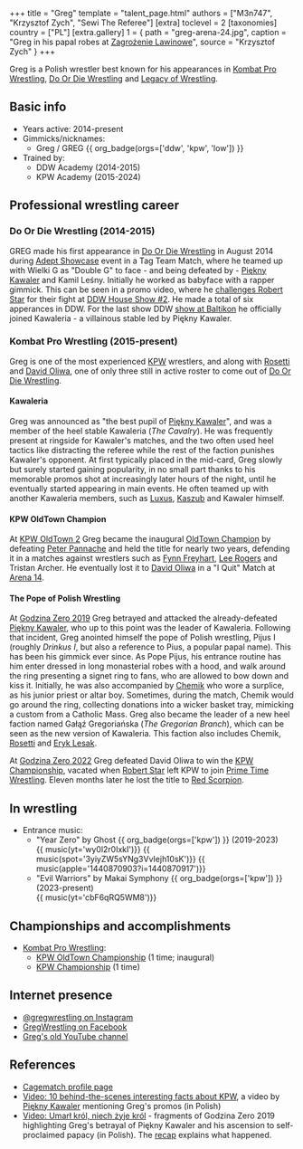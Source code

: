 +++
title = "Greg"
template = "talent_page.html"
authors = ["M3n747", "Krzysztof Zych", "Sewi The Referee"]
[extra]
toclevel = 2
[taxonomies]
country = ["PL"]
[extra.gallery]
1 = { path = "greg-arena-24.jpg", caption = "Greg in his papal robes at [Zagrożenie Lawinowe](@/e/kpw/2024-02-16-kpw-arena-24-zagrozenie-lawinowe.md)", source = "Krzysztof Zych" }
+++

Greg is a Polish wrestler best known for his appearances in [Kombat Pro Wrestling](@/o/kpw.md), [Do Or Die Wrestling](@/o/ddw.md) and [Legacy of Wrestling](@/o/low.md). 

## Basic info

* Years active: 2014-present
* Gimmicks/nicknames:
  - Greg / GREG {{ org_badge(orgs=['ddw', 'kpw', 'low']) }}
* Trained by:
  - DDW Academy (2014-2015)
  - KPW Academy (2015-2024)
 
## Professional wrestling career

### Do Or Die Wrestling (2014-2015)

GREG made his first appearance in [Do Or Die Wrestling](@/o/ddw.md) in August 2014 during [Adept Showcase](@/e/ddw/2014-08-16-ddw-pokaz-adeptow.md) event in a Tag Team Match, where he teamed up with Wielki G as "Double G" to face - and being defeated by - [Piękny Kawaler](@/w/piekny-kawaler.md) and Kamil Leśny. Initially he worked as babyface with a rapper gimmick. This can be seen in a promo video, where he [challenges Robert Star][greg-rap] for their fight at [DDW House Show #2](@/e/ddw/2015-05-02-ddw-house-show-2.md). He made a total of six apperances in DDW. For the last show DDW [show at Baltikon](@/e/ddw/2015-07-24-ddw-baltikon.md) he officially joined Kawaleria - a villainous stable led by Piękny Kawaler.

### Kombat Pro Wrestling (2015-present)

Greg is one of the most experienced [KPW](@/o/kpw.md) wrestlers, and along with [Rosetti](@/w/rosetti.md) and [David Oliwa](@/w/david-oliwa.md), one of only three still in active roster to come out of [Do Or Die Wrestling](@/o/ddw.md).

#### Kawaleria

Greg was announced as "the best pupil of [Piękny Kawaler](@/w/piekny-kawaler.md)", and was a member of the heel stable Kawaleria (_The Cavalry_).
He was frequently present at ringside for Kawaler's matches, and the two often used heel tactics like distracting the referee while the rest of the faction punishes Kawaler's opponent.
At first typically placed in the mid-card, Greg slowly but surely started gaining popularity, in no small part thanks to his memorable promos shot at increasingly later hours of the night, until he eventually started appearing in main events. He often teamed up with another Kawaleria members, such as [Luxus](@/w/luxus.md), [Kaszub](@/w/kaszub.md) and Kawaler himself.

#### KPW OldTown Champion

At [KPW OldTown 2](@/e/kpw/2017-07-23-kpw-oldtown-2.md) Greg became the inaugural [OldTown Champion](@/c/kpw-old-town-championship.md) by defeating [Peter Pannache](@/w/peter-pannache.md) and held the title for nearly two years, defending it in a matches against wrestlers such as [Fynn Freyhart](@/w/fynn-freyhart.md), [Lee Rogers](@/w/lee-rogers.md) and Tristan Archer. He eventually lost it to [David Oliwa](@/w/david-oliwa.md) in a "I Quit" Match at [Arena 14](@/e/kpw/2019-06-15-kpw-arena-14-nastepny-poziom.md).

#### The Pope of Polish Wrestling

At [Godzina Zero 2019](@/e/kpw/2019-08-17-kpw-godzina-zero-2019.md) Greg betrayed and attacked the already-defeated [Piękny Kawaler](@/w/piekny-kawaler.md), who up to this point was the leader of Kawaleria.
Following that incident, Greg anointed himself the pope of Polish wrestling, Pijus I (roughly _Drinkus I_, but also a reference to Pius, a popular papal name).
This has been his gimmick ever since. As Pope Pijus, his entrance routine has him enter dressed in long monasterial robes with a hood, and walk around the ring presenting a signet ring to fans, who are allowed to bow down and kiss it.
Initially, he was also accompanied by [Chemik](@/w/chemik.md) who wore a surplice, as his junior priest or altar boy. Sometimes, during the match, Chemik would go around the ring, collecting donations into a wicker basket tray, mimicking a custom from a Catholic Mass.
Greg also became the leader of a new heel faction named Gałąź Gregoriańska (_The Gregorian Branch_), which can be seen as the new version of Kawaleria. This faction also includes Chemik, [Rosetti](@/w/rosetti.md) and [Eryk Lesak](@/w/eryk-lesak.md).

At [Godzina Zero 2022](@/e/kpw/2022-09-17-kpw-godzina-zero-2022.md) Greg defeated David Oliwa to win the [KPW Championship](@/c/kpw-championship.md), vacated when [Robert Star](@/w/robert-star.md) left KPW to join [Prime Time Wrestling](@/o/ptw.md). Eleven months later he lost the title to [Red Scorpion](@/w/red-scorpion.md).



## In wrestling

* Entrance music:
  - "Year Zero" by Ghost
 {{ org_badge(orgs=['kpw']) }} (2019-2023) <br>
 {{ music(yt='wy0l2r0IxkI')}}
 {{ music(spot='3yiyZW5sYNg3VvIejh10sK')}}
 {{ music(apple='1440870903?i=1440870917')}}
  - "Evil Warriors" by Makai Symphony
 {{ org_badge(orgs=['kpw']) }} (2023-present) <br>
 {{ music(yt='cbF6qRQ5WM8')}}

## Championships and accomplishments

* [Kombat Pro Wrestling](@/o/kpw.md):
  - [KPW OldTown Championship](@/c/kpw-old-town-championship.md) (1 time; inaugural)
  - [KPW Championship](@/c/kpw-championship.md) (1 time)

## Internet presence

* [@gregwrestling on Instagram](https://www.instagram.com/gregwrestling/)
* [GregWrestling on Facebook](https://www.facebook.com/gregwrestling/)
* [Greg's old YouTube channel](https://www.youtube.com/@g.r.e.g.6760/videos)

## References

* [Cagematch profile page](https://www.cagematch.net/?id=2&nr=19626)
* [Video: 10 behind-the-scenes interesting facts about KPW](https://www.youtube.com/watch?v=sb831M7cs4I), a video by [Piękny Kawaler](@/w/piekny-kawaler.md) mentioning Greg's promos (in Polish)
* [Video: Umarł król, niech żyje król](https://www.youtube.com/watch?v=D3v7UD5DE_E) - fragments of Godzina Zero 2019 highlighting Greg's betrayal of Piękny Kawaler and his ascension to self-proclaimed papacy (in Polish). The [recap](@/e/kpw/2019-08-17-kpw-godzina-zero-2019.md#aftermath) explains what happened.

[greg-rap]: https://www.youtube.com/watch?v=P7m2nsHC6eA
